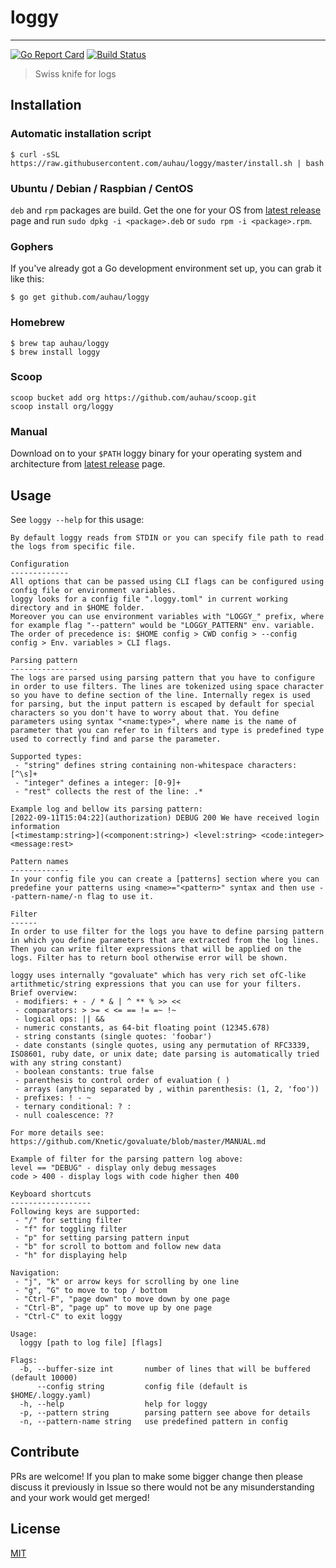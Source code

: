 # loggy
---

[![Go Report Card](https://goreportcard.com/badge/github.com/auhau/loggy)](https://goreportcard.com/report/github.com/auhau/loggy)
[![Build Status](https://img.shields.io/endpoint.svg?url=https%3A%2F%2Factions-badge.atrox.dev%2Fauhau%2Floggy%2Fbadge&style=flat&label=build)](https://actions-badge.atrox.dev/auhau/loggy/goto)

> Swiss knife for logs

## Installation

### Automatic installation script

```shell
$ curl -sSL https://raw.githubusercontent.com/auhau/loggy/master/install.sh | bash
```

### Ubuntu / Debian / Raspbian / CentOS

`deb` and `rpm` packages are build. Get the one for your OS
from  [latest release](https://github.com/auhau/loggy/releases/latest) page and run `sudo dpkg -i <package>.deb` or
`sudo rpm -i <package>.rpm`.

### Gophers

If you've already got a Go development environment set up, you can grab it like this:

```shell
$ go get github.com/auhau/loggy
```

### Homebrew

```shell
$ brew tap auhau/loggy
$ brew install loggy
```

### Scoop

```
scoop bucket add org https://github.com/auhau/scoop.git
scoop install org/loggy
```

### Manual

Download on to your `$PATH` loggy binary for your operating system and architecture
from [latest release](https://github.com/auhau/loggy/releases/latest) page.

## Usage

See `loggy --help` for this usage:

```
By default loggy reads from STDIN or you can specify file path to read the logs from specific file.

Configuration
-------------
All options that can be passed using CLI flags can be configured using config file or environment variables.
loggy looks for a config file ".loggy.toml" in current working directory and in $HOME folder. 
Moreover you can use environment variables with "LOGGY_" prefix, where for example flag "--pattern" would be "LOGGY_PATTERN" env. variable.
The order of precedence is: $HOME config > CWD config > --config config > Env. variables > CLI flags.

Parsing pattern
---------------
The logs are parsed using parsing pattern that you have to configure in order to use filters. The lines are tokenized using space character so you have to define section of the line. Internally regex is used for parsing, but the input pattern is escaped by default for special characters so you don't have to worry about that. You define parameters using syntax "<name:type>", where name is the name of parameter that you can refer to in filters and type is predefined type used to correctly find and parse the parameter.

Supported types:
 - "string" defines string containing non-whitespace characters: [^\s]+
 - "integer" defines a integer: [0-9]+
 - "rest" collects the rest of the line: .*

Example log and bellow its parsing pattern:
[2022-09-11T15:04:22](authorization) DEBUG 200 We have received login information
[<timestamp:string>](<component:string>) <level:string> <code:integer> <message:rest>

Pattern names
-------------
In your config file you can create a [patterns] section where you can predefine your patterns using <name>="<pattern>" syntax and then use --pattern-name/-n flag to use it.

Filter
------
In order to use filter for the logs you have to define parsing pattern in which you define parameters that are extracted from the log lines. Then you can write filter expressions that will be applied on the logs. Filter has to return bool otherwise error will be shown.

loggy uses internally "govaluate" which has very rich set ofC-like artithmetic/string expressions that you can use for your filters. Brief overview:
 - modifiers: + - / * & | ^ ** % >> <<
 - comparators: > >= < <= == != =~ !~
 - logical ops: || &&
 - numeric constants, as 64-bit floating point (12345.678)
 - string constants (single quotes: 'foobar')
 - date constants (single quotes, using any permutation of RFC3339, ISO8601, ruby date, or unix date; date parsing is automatically tried with any string constant)
 - boolean constants: true false
 - parenthesis to control order of evaluation ( )
 - arrays (anything separated by , within parenthesis: (1, 2, 'foo'))
 - prefixes: ! - ~
 - ternary conditional: ? :
 - null coalescence: ??

For more details see: https://github.com/Knetic/govaluate/blob/master/MANUAL.md

Example of filter for the parsing pattern log above:
level == "DEBUG" - display only debug messages
code > 400 - display logs with code higher then 400

Keyboard shortcuts
------------------
Following keys are supported:
 - "/" for setting filter
 - "f" for toggling filter
 - "p" for setting parsing pattern input
 - "b" for scroll to bottom and follow new data
 - "h" for displaying help

Navigation:
 - "j", "k" or arrow keys for scrolling by one line 
 - "g", "G" to move to top / bottom
 - "Ctrl-F", "page down" to move down by one page
 - "Ctrl-B", "page up" to move up by one page
 - "Ctrl-C" to exit loggy

Usage:
  loggy [path to log file] [flags]

Flags:
  -b, --buffer-size int       number of lines that will be buffered (default 10000)
      --config string         config file (default is $HOME/.loggy.yaml)
  -h, --help                  help for loggy
  -p, --pattern string        parsing pattern see above for details
  -n, --pattern-name string   use predefined pattern in config
```

## Contribute

PRs are welcome!
If you plan to make some bigger change then please discuss it previously in Issue so there would not be any
misunderstanding and your work would get merged!

## License

[MIT](./LICENSE)